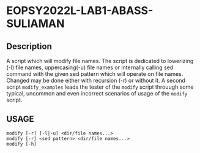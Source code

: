 # EOPSY2022L-LAB1-ABASS-SULIAMAN



## Description

A script which will modify file names. The script is dedicated to lowerizing (-l) file names, uppercasing(-u) file names or internally calling sed command with the given sed pattern which will operate on file names. Changed may be done either with recursion (-r) or without it.
A second script `modify_examples` leads the tester of the `modify` script throuugh some typical, uncommon and even incorrect scenarios of usage of the `modify` script.

## USAGE
```
modify [-r] [-l|-u] <dir/file names...>
modify [-r] <sed pattern> <dir/file names...>
modify [-h]
```
